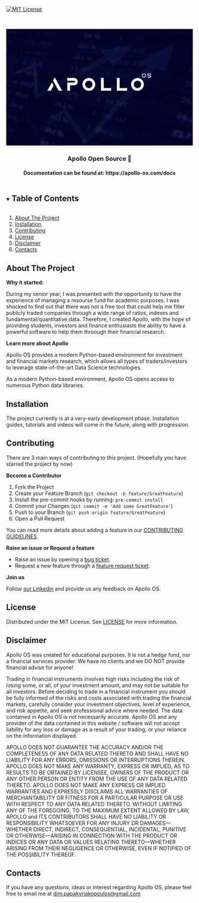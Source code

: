 [![MIT License][license-shield]][license-url]

<!-- PROJECT LOGO -->
<br />
<p align="center">
  <a href="https://www.apollo-os.com/">
    <img src="images/apollo_wallpaper.png" alt="Logo" width="1000">
  </a>

  <h3 align="center">Apollo Open Source 🚀</h3>
  <h4 align="center">Documentation can be found at: https://apollo-os.com/docs </h4>


<!-- TABLE OF CONTENTS -->
<details open="open">
  <summary><h2 style="display: inline-block">Table of Contents</h2></summary>
  <ol>
    <li> <a href="#about-the-project">About The Project</a> </li>
    <li><a href="#installation">Installation</a></li>
    <li><a href="#contributing">Contributing</a></li>
    <li><a href="#license">License</a></li>
    <li><a href="#disclaimer">Disclaimer</a></li>
    <li><a href="#contacts">Contacts</a></li>
  </ol>
</details>

## About The Project

**Why it started:**

During my senior year, I was presented with the opportunity to have the experience of managing a resourse fund for academic purposes. I was shocked to find out that there was not a free tool that could help me filter publicly traded companies through a wide range of ratios, indexes and fundamental/quantitative data. Therefore, I created Apollo, with the hope of providing students, investors and finance enthusiasts the ability to have a powerful software to help them throough their financial research.

**Learn more about Apollo**

Apollo OS provides a modern Python-based  environment for investment and financial markets research, which allows
all types of traders/investors to leverage state-of-the-art Data Science technologies.

As a modern Python-based environment, Apollo OS opens access to numerous Python data libraries.

## Installation

The project currently is at a very-early development phase. Installation guides, tutorials and videos will come in the future, along with progression.


## Contributing

There are 3 main ways of contributing to this project. (Hopefully you have starred the project by now)

**Become a Contributor**

1. Fork the Project
2. Create your Feature Branch (`git checkout -b feature/GreatFeature`)
3. Install the pre-commit hooks by running: `pre-commit install`
4. Commit your Changes (`git commit -m 'Add some GreatFeature'`)
5. Push to your Branch (`git push origin feature/GreatFeature`)
6. Open a Pull Request

You can read more details about adding a feature in our [CONTRIBUTING GUIDELINES](/CONTRIBUTING.md).

**Raise an issue or Request a feature**

- Raise an issue by opening a [bug ticket](https://github.com/Apollo-OS/apollo-os/issues).
- Request a new  feature through a [feature request ticket](https://github.com/Apollo-OS/apollo-os/issues).

**Join us**

Follow [our Linkedin](https://www.linkedin.com/company/apollo-os) and provide us any feedback on Apollo OS.

## License

Distributed under the MIT License. See
[LICENSE](https://github.com/Apollo-OS/apollo-os/blob/main/LICENSE) for more information.

## Disclaimer

Apollo OS was created for educational purposes. It is not a hedge fund, nor a financial services provider. We have no clients and we DO NOT provide financial advise for anyone!

Trading in financial instruments involves high risks including the risk of losing some, or all, of your investment
amount, and may not be suitable for all investors. Before deciding to trade in a financial instrument you should be fully
informed of the risks and costs associated with trading the financial markets, carefully consider your investment
objectives, level of experience, and risk appetite, and seek professional advice where needed. The data contained in Apollo OS
is not necessarily accurate. Apollo OS and any provider of the data contained in this website / software will not accept liability for
any loss or damage as a result of your trading, or your reliance on the information displayed.

APOLLO DOES NOT GUARANTEE THE ACCURACY AND/OR THE COMPLETENESS OF ANY DATA RELATED THERETO AND SHALL HAVE NO LIABILITY FOR ANY ERRORS, OMISSIONS OR INTERRUPTIONS THEREIN. APOLLO DOES NOT MAKE ANY WARRANTY, EXPRESS OR IMPLIED, AS TO RESULTS TO BE OBTAINED BY LICENSEE, OWNERS OF THE PRODUCT OR ANY OTHER PERSON OR ENTITY FROM THE USE OF ANY DATA RELATED THERETO. APOLLO DOES NOT MAKE ANY EXPRESS OR IMPLIED WARRANTIES AND EXPRESSLY DISCLAIMS ALL WARRANTIES OF MERCHANTABILITY OR FITNESS FOR A PARTICULAR PURPOSE OR USE WITH RESPECT TO ANY DATA RELATED THERETO. WITHOUT LIMITING ANY OF THE FOREGOING, TO THE MAXIMUM EXTENT ALLOWED BY LAW, APOLLO and ITS CONTRIBUTORS SHALL HAVE NO LIABILITY OR RESPONSIBILITY WHATSOEVER FOR ANY INJURY OR DAMAGES—WHETHER DIRECT, INDIRECT, CONSEQUENTIAL, INCIDENTAL, PUNITIVE OR OTHERWISE—ARISING IN CONNECTION WITH THE PRODUCT OR INDICES OR ANY DATA OR VALUES RELATING THERETO—WHETHER ARISING FROM THEIR NEGLIGENCE OR OTHERWISE, EVEN IF NOTIFIED OF THE POSSIBILITY THEREOF.

## Contacts

If you have any questions, ideas or interest regarding Apollo OS, please feel free to email me at dim.papakyriakopoulos@gmail.com


[license-shield]: https://img.shields.io/github/license/Apollo-OS/apollo-os
[license-url]: https://github.com/Apollo-OS/apollo-os/blob/main/LICENSE.txt
